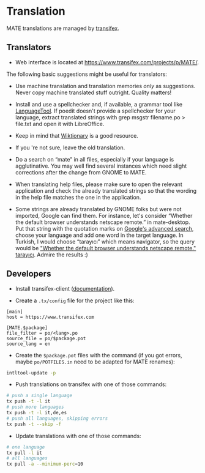 # Translation

MATE translations are managed by [transifex](https://www.transifex.com).

## Translators

  * Web interface is located at <https://www.transifex.com/projects/p/MATE/>.

The following basic suggestions might be useful for translators:

  * Use machine translation and translation memories _only_ as suggestions. Never copy machine translated stuff outright. Quality matters!

  * Install and use a spellchecker and, if available, a grammar tool like [LanguageTool](https://www.languagetool.org/). If poedit doesn't provide a spellchecker for your language, extract translated strings with grep msgstr filename.po > file.txt and open it with LibreOffice.

  * Keep in mind that [Wiktionary](https://www.wiktionary.org/) is a good resource.

  * If you 're not sure, leave the old translation.

  * Do a search on “mate” in all files, especially if your language is agglutinative. You may well find several instances which need slight corrections after the change from GNOME to MATE.

  * When translating help files, please make sure to open the relevant application and check the already translated strings so that the wording in the help file matches the one in the application.

  * Some strings are already translated by GNOME folks but were not imported, Google can find them. For instance, let's consider “Whether the default browser understands netscape remote.” in mate-desktop. Put that string with the quotation marks on [Google's advanced search](https://encrypted.google.com/advanced_search), choose your language and add one word in the target language. In Turkish, I would choose “tarayıcı” which means navigator, so the query would be ["Whether the default browser understands netscape remote." tarayıcı](https://encrypted.google.com/search?as_q=%22Whether+the+default+browser+understands+netscape+remote.%22+taray%C4%B1c%C4%B1&as_epq=&as_oq=&as_eq=&as_nlo=&as_nhi=&lr=lang_tr&cr=&as_qdr=all&as_sitesearch=&as_occt=&safe=images&as_filetype=&as_rights=not+filtered+by+license). Admire the results :)

## Developers

  * Install transifex-client ([documentation](https://help.transifex.com/features/client/index.html)).

  * Create a `.tx/config` file for the project like this:

```
[main]
host = https://www.transifex.com

[MATE.$package]
file_filter = po/<lang>.po
source_file = po/$package.pot
source_lang = en
```

  * Create the `$package.pot` files with the command (if you got errors, maybe `po/POTFILES.in` need to be adapted for MATE renames):

```bash
intltool-update -p
```

  * Push translations on transifex with one of those commands:

```bash
# push a single language
tx push -t -l it
# push more languages
tx push -t -l it,de,es
# push all languages, skipping errors
tx push -t --skip -f
```

  * Update translations with one of those commands:

```bash
# one language
tx pull -l it
# all languages
tx pull -a --minimum-perc=10
```
